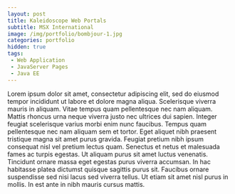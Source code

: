 ```yaml
---
layout: post
title: Kaleidoscope Web Portals
subtitle: MSX International
image: /img/portfolio/bombjour-1.jpg
categories: portfolio
hidden: true
tags:
 - Web Application
 - JavaServer Pages
 - Java EE
---
```


Lorem ipsum dolor sit amet, consectetur adipiscing elit, sed do eiusmod tempor incididunt ut labore et dolore magna aliqua. Scelerisque viverra mauris in aliquam. Vitae tempus quam pellentesque nec nam aliquam. Mattis rhoncus urna neque viverra justo nec ultrices dui sapien. Integer feugiat scelerisque varius morbi enim nunc faucibus. Tempus quam pellentesque nec nam aliquam sem et tortor. Eget aliquet nibh praesent tristique magna sit amet purus gravida. Feugiat pretium nibh ipsum consequat nisl vel pretium lectus quam. Senectus et netus et malesuada fames ac turpis egestas. Ut aliquam purus sit amet luctus venenatis. Tincidunt ornare massa eget egestas purus viverra accumsan. In hac habitasse platea dictumst quisque sagittis purus sit. Faucibus ornare suspendisse sed nisi lacus sed viverra tellus. Ut etiam sit amet nisl purus in mollis. In est ante in nibh mauris cursus mattis.

